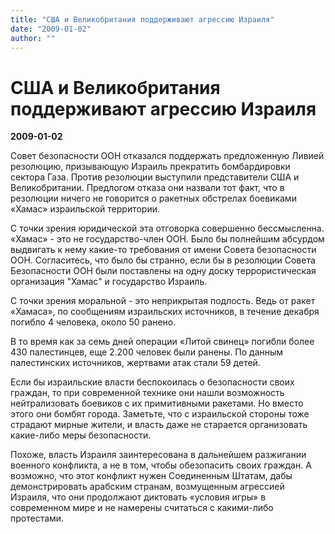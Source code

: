 ```yaml
---
title: "США и Великобритания поддерживают агрессию Израиля"
date: "2009-01-02"
author: ""
---
```


# США и Великобритания поддерживают агрессию Израиля

**2009-01-02** 

Совет безопасности ООН отказался поддержать предложенную Ливией резолюцию, призывающую Израиль прекратить бомбардировки сектора Газа. Против резолюции выступили представители США и Великобритании. Предлогом отказа они назвали тот факт, что в резолюции ничего не говорится о ракетных обстрелах боевиками «Хамас» израильской территории.

С точки зрения юридической эта отговорка совершенно бессмысленна. «Хамас» - это не государство-член ООН. Было бы полнейшим абсурдом выдвигать к нему какие-то требования от имени Совета безопасности ООН. Согласитесь, что было бы странно, если бы в резолюции Совета Безопасности ООН были поставлены на одну доску террористическая организация "Хамас" и государство Израиль.

С точки зрения моральной - это неприкрытая подлость. Ведь от ракет «Хамаса», по сообщениям израильских источников, в течение декабря погибло 4 человека, около 50 ранено.

В то время как за семь дней операции «Литой свинец» погибли более 430 палестинцев, еще 2.200 человек были ранены. По данным палестинских источников, жертвами атак стали 59 детей.

Если бы израильские власти беспокоилась о безопасности своих граждан, то при современной технике они нашли возможность нейтрализовать боевиков с их примитивными ракетами. Но вместо этого они бомбят города. Заметьте, что с израильской стороны тоже страдают мирные жители, и власть даже не старается организовать какие-либо меры безопасности.

Похоже, власть Израиля заинтересована в дальнейшем разжигании военного конфликта, а не в том, чтобы обезопасить своих граждан. А возможно, что этот конфликт нужен Соединенным Штатам, дабы демонстрировать арабским странам, возмущенным агрессией Израиля, что они продолжают диктовать «условия игры» в современном мире и не намерены считаться с какими-либо протестами.
